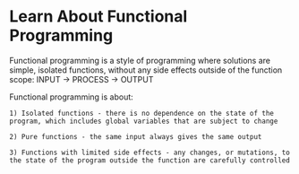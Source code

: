 # Learn About Functional Programming

Functional programming is a style of programming where solutions are simple, isolated functions, without any side effects outside of the function scope: INPUT -> PROCESS -> OUTPUT

Functional programming is about:

```
1) Isolated functions - there is no dependence on the state of the program, which includes global variables that are subject to change

2) Pure functions - the same input always gives the same output

3) Functions with limited side effects - any changes, or mutations, to the state of the program outside the function are carefully controlled
```
